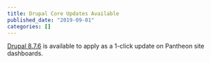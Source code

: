 ```yaml
---
title: Drupal Core Updates Available
published_date: "2019-09-01"
categories: []
---
```

[Drupal 8.7.6](https://www.drupal.org/project/drupal/releases/8.7.6) is available to apply as a 1-click update on Pantheon site dashboards.
